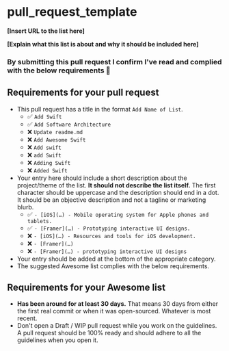 # pull\_request\_template

**\[Insert URL to the list here\]**

**\[Explain what this list is about and why it should be included here\]**

### By submitting this pull request I confirm I've read and complied with the below requirements 🖖

## Requirements for your pull request

* This pull request has a title in the format `Add Name of List`.
  * ✅ `Add Swift`
  * ✅ `Add Software Architecture`
  * ❌ `Update readme.md`
  * ❌ `Add Awesome Swift`
  * ❌ `Add swift`
  * ❌ `add Swift`
  * ❌ `Adding Swift`
  * ❌ `Added Swift`
* Your entry here should include a short description about the project/theme of the list. **It should not describe the list itself.** The first character should be uppercase and the description should end in a dot. It should be an objective description and not a tagline or marketing blurb.
  * ✅ `- [iOS](…) - Mobile operating system for Apple phones and tablets.`
  * ✅ `- [Framer](…) - Prototyping interactive UI designs.`
  * ❌ `- [iOS](…) - Resources and tools for iOS development.`
  * ❌ `- [Framer](…)`
  * ❌ `- [Framer](…) - prototyping interactive UI designs`
* Your entry should be added at the bottom of the appropriate category.
* The suggested Awesome list complies with the below requirements.

## Requirements for your Awesome list

* **Has been around for at least 30 days.** That means 30 days from either the first real commit or when it was open-sourced. Whatever is most recent.
* Don't open a Draft / WIP pull request while you work on the guidelines. A pull request should be 100% ready and should adhere to all the guidelines when you open it.

